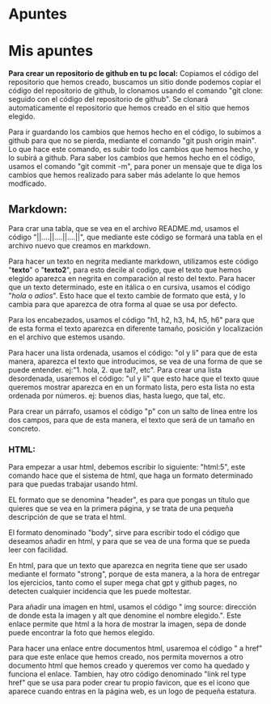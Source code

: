 # Apuntes
<h1>Mis apuntes</h1>

<strong>Para crear un repositorio de github en tu pc local:</strong>
Copiamos el código del repositorio que hemos creado,
buscamos un sitio donde podemos copiar el código del repositorio de github,
lo clonamos usando el comando "git clone: seguido con el código del repositorio de github".
Se clonará automaticamente el repositorio que hemos creado en el sitio que hemos elegido.

Para ir guardando los cambios que hemos hecho en el código, lo subimos a github para que no se pierda,
mediante el comando "git push origin main". Lo que hace este comando, es subir todo los cambios que hemos hecho,
y lo subirá a github. Para saber los cambios que hemos hecho en el código, usamos el comando "git commit -m", 
para poner un mensaje que te diga los cambios que hemos realizado para saber más adelante lo que hemos modficado.

<h2>Markdown:</h2>
Para crar una tabla, que se vea en el archivo README.md, usamos el código "||....||....||....||",
que mediante este código se formará una tabla en el archivo nuevo que creamos en markdown.

Para hacer un texto en negrita mediante markdown, utilizamos este código "**texto**" o "__texto2__", para esto decile al codigo,
que el texto que hemos elegido aparezca en negrita en comparación al resto del texto. Para hacer que un texto determinado,
este en itálica o en cursiva, usamos el código "*hola* o _adios_". Esto hace que el texto cambie de formato que está,
y lo cambia para que aparezca de otra forma al quae se usa por defecto.

Para los encabezados, usamos el código "h1, h2, h3, h4, h5, h6" para que de esta forma el texto aparezca en diferente tamaño,
posición y localización en el archivo que estemos usando.

Para hacer una lista ordenada, usamos el código: "ol y li" para que de esta manera, aparezca el texto que introducimos,
se vea de una forma de que se puede entender. ej:"1. hola, 2. que tal?, etc". Para crear una lista desordenada,
usaremos el código: "ul y li" que esto hace que el texto quue queremos mostrar aparezca en en un formato lista,
pero esta lista no esta ordenada por números. ej: buenos dias, hasta luego, que tal, etc.

Para crear un párrafo, usamos el código "p" con un salto de línea entre los dos campos, para que de esta manera,
el texto que será de un tamaño en concreto.

<h3>HTML:</h3>
Para empezar a usar html, debemos escribir lo siguiente: "html:5", este comando hace que el sistema de html,
que haga un formato determinado para que puedas trabajar usando html.

EL formato que se denomina "header", es para que pongas un título que quieres que se vea en la primera página,
y se trata de una pequeña descripción de que se trata el html.

El formato denominado "body", sirve para escribir todo el código que deseamos añadir en html,
y para que se vea de una forma que se pueda leer con facilidad.

En html, para que un texto que aparezca en negrita tiene que ser usado mediante el formato "strong",
porque de esta manera, a la hora de entregar los ejercicios, tanto como el super mega chat gpt y github pages,
no detecten cualquier incidencia que les puede moltestar.

Para añadir una imagen en html, usamos el código " img source: dirección de donde esta la imagen y alt que denomine el nombre elegido.".
Este enlace permite que html a la hora de mostrar la imagen, sepa de donde puede encontrar la foto que hemos elegido.

Para hacer una enlace entre documentos html, usaremoa el código " a href" para que este enlace que hemos creado,
nos permita movernos a otro documento html que hemos creado y queremos ver como ha quedado y funciona el enlace.
Tambien, hay otro código denominado "link rel type href" que se usa para poder crear tu propio favicon,
 que es el icono que aparece cuando entras en la página web, es un logo de pequeña estatura.